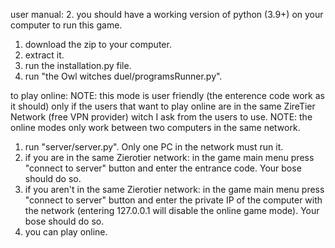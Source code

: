 user manual:
2. you should have a working version of python (3.9+) on your computer to run this game.
1. download the zip to your computer.
2. extract it.
3. run the installation.py file.
5. run "the Owl witches duel/programsRunner.py".

to play online:
NOTE: this mode is user friendly (the enterence code work as it should) only if the users that want to play online are in the same ZireTier Network (free VPN provider)  witch I ask from the users to use.
NOTE: the online modes only work between two computers in the same network.
1. run "server/server.py". Only one PC in the network must run it.
7. if you are in the same Zierotier network: in the game main menu press "connect to server" button and enter the entrance code. Your bose should do so.
9. if you aren't in the same Zierotier network: in the game main menu press "connect to server" button and enter the private IP of the computer with the network (entering 127.0.0.1 will disable the online game mode). Your bose should do so.
11. you can play online.
